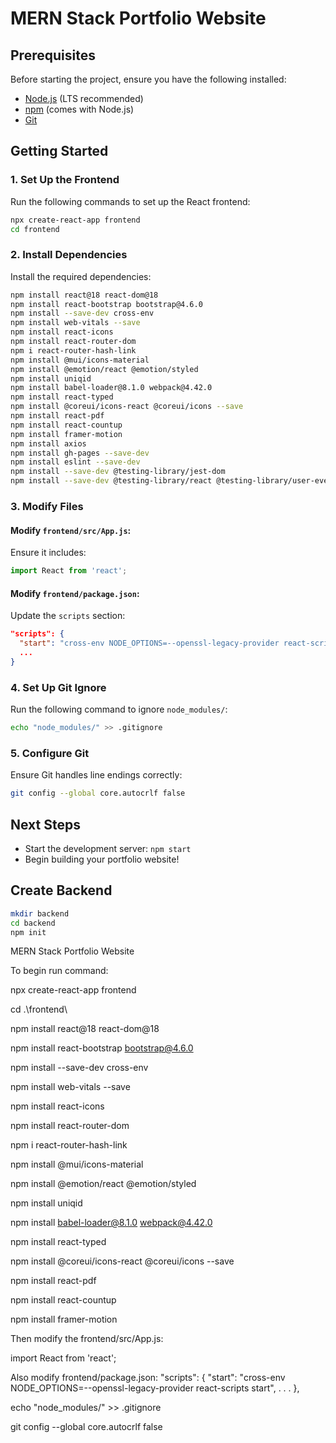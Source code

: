 # MERN Stack Portfolio Website

## Prerequisites
Before starting the project, ensure you have the following installed:
- [Node.js](https://nodejs.org/) (LTS recommended)
- [npm](https://www.npmjs.com/) (comes with Node.js)
- [Git](https://git-scm.com/)

## Getting Started
### 1. Set Up the Frontend
Run the following commands to set up the React frontend:

```sh
npx create-react-app frontend
cd frontend
```

### 2. Install Dependencies
Install the required dependencies:

```sh
npm install react@18 react-dom@18
npm install react-bootstrap bootstrap@4.6.0
npm install --save-dev cross-env
npm install web-vitals --save
npm install react-icons
npm install react-router-dom
npm i react-router-hash-link
npm install @mui/icons-material
npm install @emotion/react @emotion/styled
npm install uniqid
npm install babel-loader@8.1.0 webpack@4.42.0
npm install react-typed
npm install @coreui/icons-react @coreui/icons --save
npm install react-pdf
npm install react-countup
npm install framer-motion
npm install axios
npm install gh-pages --save-dev
npm install eslint --save-dev
npm install --save-dev @testing-library/jest-dom
npm install --save-dev @testing-library/react @testing-library/user-event
```

### 3. Modify Files

#### Modify `frontend/src/App.js`:
Ensure it includes:
```js
import React from 'react';
```

#### Modify `frontend/package.json`:
Update the `scripts` section:
```json
"scripts": {
  "start": "cross-env NODE_OPTIONS=--openssl-legacy-provider react-scripts start",
  ...
}
```

### 4. Set Up Git Ignore
Run the following command to ignore `node_modules/`:
```sh
echo "node_modules/" >> .gitignore
```

### 5. Configure Git
Ensure Git handles line endings correctly:
```sh
git config --global core.autocrlf false
```

## Next Steps
- Start the development server: `npm start`
- Begin building your portfolio website!


## Create Backend
```sh
mkdir backend
cd backend
npm init
```


MERN Stack Portfolio Website

To begin run command:

npx create-react-app frontend

cd .\frontend\

npm install react@18 react-dom@18

npm install react-bootstrap bootstrap@4.6.0

npm install --save-dev cross-env

npm install web-vitals --save

npm install react-icons

npm install react-router-dom

npm i react-router-hash-link

npm install @mui/icons-material

npm install @emotion/react @emotion/styled

npm install uniqid

<!-- npm install --save-dev webpack babel-loader @babel/preset-env --legacy-peer-deps -->

npm install babel-loader@8.1.0 webpack@4.42.0

npm install react-typed

npm install @coreui/icons-react @coreui/icons --save

npm install react-pdf

npm install react-countup

npm install framer-motion

Then modify the frontend/src/App.js:

import React from 'react';

Also modify frontend/package.json:
 "scripts": {
    "start": "cross-env NODE_OPTIONS=--openssl-legacy-provider react-scripts start",
    .
    .
    .
  },

echo "node_modules/" >> .gitignore

git config --global core.autocrlf false   